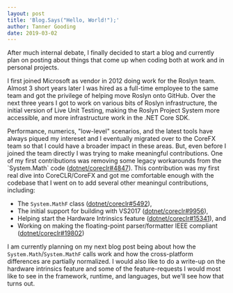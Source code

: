 ```yaml
---
layout: post
title: 'Blog.Says("Hello, World!");'
author: Tanner Gooding
date: 2019-03-02
---
```


<p>After much internal debate, I finally decided to start a blog and currently plan on posting about things that come up when coding both at work and in personal projects.</p>

<p>I first joined Microsoft as vendor in 2012 doing work for the Roslyn team. Almost 3 short years later I was hired as a full-time employee to the same team and got the privilege of helping move Roslyn onto GitHub. Over the next three years I got to work on various bits of Roslyn infrastructure, the initial version of Live Unit Testing, making the Roslyn Project System more accessible, and more infrastructure work in the .NET Core SDK.</p>

<p>Performance, numerics, "low-level" scenarios, and the latest tools have always piqued my intereset and I eventually migrated over to the CoreFX team so that I could have a broader impact in these areas. But, even before I joined the team directly I was trying to make meaningful contributions. One of my first contributions was removing some legacy workarounds from the `System.Math` code (<a href="https://github.com/dotnet/coreclr/pull/4847">dotnet/coreclr#4847</a>). This contribution was my first real dive into CoreCLR/CoreFX and got me comfortable enough with the codebase that I went on to add several other meaningul contributions, including:</p>
<ul>
  <li>The <code>System.MathF</code> class (<a href="https://github.com/dotnet/coreclr/pull/5492">dotnet/coreclr#5492</a>),</li>
  <li>The initial support for building with VS2017 (<a href="https://github.com/dotnet/coreclr/pull/9956">dotnet/coreclr#9956</a>),</li>
  <li>Helping start the Hardware Intrinsics feature (<a href="https://github.com/dotnet/coreclr/pull/15341">dotnet/coreclr#15341</a>), and</li>
  <li>Working on making the floating-point parser/formatter IEEE compliant (<a href="https://github.com/dotnet/coreclr/issues/19802">dotnet/coreclr#19802</a>)</li>
</ul>

<p>I am currently planning on my next blog post being about how the <code>System.Math</code>/<code>System.MathF</code> calls work and how the cross-platform differences are partially normalized. I would also like to do a write-up on the hardware intrinsics feature and some of the feature-requests I would most like to see in the framework, runtime, and languages, but we'll see how that turns out.</p>
